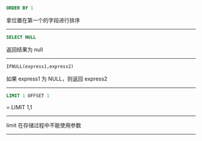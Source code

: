 ```sql
ORDER BY 1
```

拿位置在第一个的字段进行排序

---

```sql
SELECT NULL 
```

返回结果为 null

---

```sql
IFNULL(express1,express2)
```

如果 express1 为 NULL，则返回 express2 

---

```sql
LIMIT 1 OFFSET 1
```

= LIMIT 1,1

---

limit 在存储过程中不能使用参数

---

